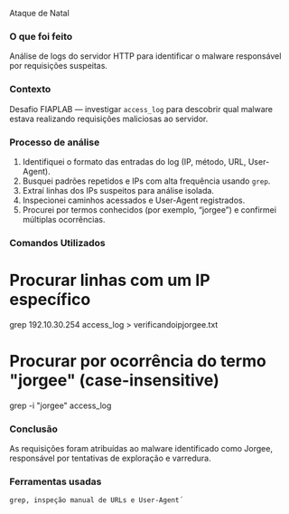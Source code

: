 Ataque de Natal

### O que foi feito

Análise de logs do servidor HTTP para identificar o malware responsável por requisições suspeitas.

### Contexto

Desafio FIAPLAB — investigar `access_log` para descobrir qual malware estava realizando requisições maliciosas ao servidor.

### Processo de análise

1. Identifiquei o formato das entradas do log (IP, método, URL, User-Agent).
2. Busquei padrões repetidos e IPs com alta frequência usando `grep`.
3. Extraí linhas dos IPs suspeitos para análise isolada.
4. Inspecionei caminhos acessados e User-Agent registrados.
5. Procurei por termos conhecidos (por exemplo, “jorgee”) e confirmei múltiplas ocorrências.

### Comandos Utilizados
# Procurar linhas com um IP específico
grep 192.10.30.254 access_log > verificandoipjorgee.txt

# Procurar por ocorrência do termo "jorgee" (case-insensitive)
grep -i "jorgee" access_log

### Conclusão

As requisições foram atribuídas ao malware identificado como Jorgee, responsável por tentativas de exploração e varredura.

### Ferramentas usadas

`grep, inspeção manual de URLs e User-Agent´` 
